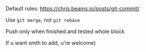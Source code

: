 Default rules: https://chris.beams.io/posts/git-commit/

Use ```git merge```, not ```git rebase```

Push only when finished and tested whole block

If u want smth to add, u're welcome)
